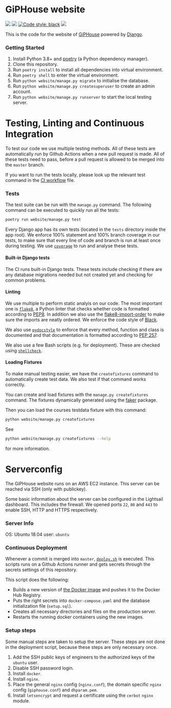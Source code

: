 # GiPHouse website

![](https://github.com/giphouse/Website/workflows/Linting%20and%20Testing/badge.svg) ![](https://github.com/giphouse/Website/workflows/Deploy%20to%20production/badge.svg) [![Code style: black](https://img.shields.io/badge/code%20style-black-000000.svg)](https://github.com/psf/black) ![](https://img.shields.io/badge/coverage-100%25-brightgreen)

This is the code for the website of [GiPHouse](http://giphouse.nl/) powered by [Django](https://www.djangoproject.com/).

### Getting Started

1. Install Python 3.8+ and [poetry](https://poetry.eustace.io/) (a Python dependency manager).
2. Clone this repository.
3. Run `poetry install` to install all dependencies into virtual environment.
4. Run `poetry shell` to enter the virtual environment.
5. Run `python website/manage.py migrate` to initialise the database.
5. Run `python website/manage.py createsuperuser` to create an admin account.
6. Run `python website/manage.py runserver` to start the local testing server.

# Testing, Linting and Continuous Integration

To test our code we use multiple testing methods. All of these tests are automatically run by Github Actions when a new pull request is made.
All of these tests need to pass, before a pull request is allowed to be merged into the `master` branch.

If you want to run the tests locally, please look up the relevant test command in the [CI workflow](/.github/workflows/ci.yaml) file.

### Tests

The test suite can be run with the `manage.py` command. The following command can be executed to quickly run all the tests:

```bash
poetry run website/manage.py test
```
Every Django app has its own tests (located in the `tests` directory inside the app root). We enforce 100% statement and 100% branch coverage in our tests, to make sure that every line of code and branch is run at least once during testing. We use [`coverage`](https://coverage.readthedocs.io/en/v4.5.x/) to run and analyse these tests.

#### Built-in Django tests
The CI runs built-in Django tests. These tests include checking if there are any database migrations needed but not created yet and checking for common problems.

#### Linting
We use multiple to perform static analyis on our code. The most important one is [`flake8`](http://flake8.pycqa.org/en/latest/), a Python linter that checks whether code is formatted according to [PEP8](https://www.python.org/dev/peps/pep-0008/). In addition we also use the [flake8-import-order](https://github.com/PyCQA/flake8-import-order) to make sure the imports are neatly ordered. We enforce the code style of [Black](https://github.com/psf/black).

We also use [`pydocstyle`](https://github.com/PyCQA/pydocstyle) to enforce that every method, function and class is documented and that documentation is formatted according to [PEP 257](https://www.python.org/dev/peps/pep-0257/).

We also use a few Bash scripts (e.g. for deployment). These are checked using [`shellcheck`](https://github.com/koalaman/shellcheck).

#### Loading Fixtures

To make manual testing easier, we have the `createfixtures` command to automatically create test data. We also test if that command works correctly.

You can  create and load fixtures with the `manage.py createfixtures` command. The fixtures dynamically generated using the [faker](https://pypi.org/project/Faker/) package.

Then you can load the courses testdata fixture with this command:
```bash
python website/manage.py createfixtures
```

See
```bash
python website/manage.py createfixtures --help
```
for more information.

# Serverconfig

The GiPHouse website runs on an AWS EC2 instance. This server can be reached via SSH (only with publickey).

Some basic information about the server can be configured in the Lightsail dashboard. This includes the firewall.
We opened ports `22`, `80` and `443` to enable SSH, HTTP and HTTPS respectively.

### Server Info
OS: Ubuntu 18.04
user: `ubuntu`

### Continuous Deployment
Whenever a commit is merged into `master`, [`deploy.sh`](https://github.com/GipHouse/GiPHouse-Spring-2019/blob/master/resources/deploy.sh) is executed. This scripts runs on a Github Actions runner and gets secrets through the secrets settings of this repository.

This script does the following:
- Builds a new version of [the Docker image](https://hub.docker.com/r/giphouse/giphousewebsite) and pushes it to the Docker Hub Registry.
- Puts the right secrets into `docker-compose.yaml` and the database initialization file (`setup.sql`).
- Creates all necessary directories and files on the production server.
- Restarts the running docker containers using the new images.

### Setup steps
Some manual steps are taken to setup the server. These steps are not done in the deployment script, because these steps are only necessary once.

1. Add the SSH public keys of engineers to the authorized keys of the `ubuntu` user.
2. Disable SSH password login.
3. Install `docker`.
4. Install `nginx`.
5. Place the general `nginx` config (`nginx.conf`), the domain specific `nginx` config (`giphouse.conf`) and `dhparam.pem`.
6. Install `letsencrypt` and request a certificate using the `cerbot` `nginx` module.
